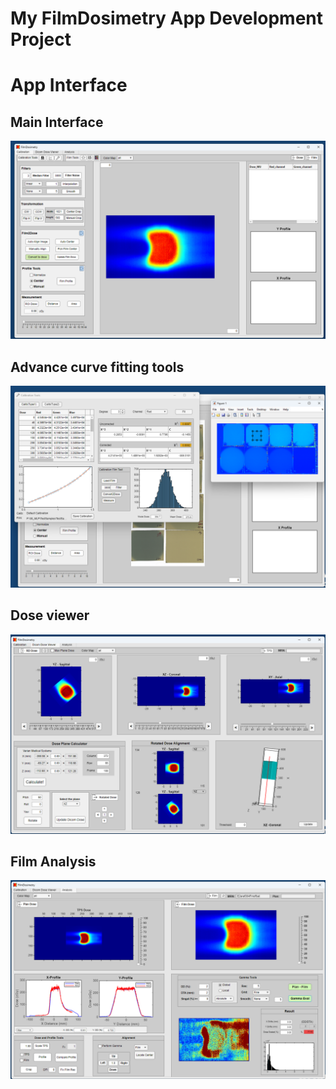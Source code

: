 # My FilmDosimetry App Development Project

# App Interface 
  ## Main Interface 
![Example Image](https://github.com/sghmire/FilmDosimetry/blob/main/Window1.png)

## Advance curve fitting tools
![Advance Curve Fitting Tool](https://github.com/sghmire/FilmDosimetry/blob/main/CalWindows.png)

## Dose viewer 
![Advance Dose Viewer](https://github.com/sghmire/FilmDosimetry/blob/main/Windows2.png)

## Film Analysis 
![Gamma](https://github.com/sghmire/FilmDosimetry/blob/main/Window3.png)
